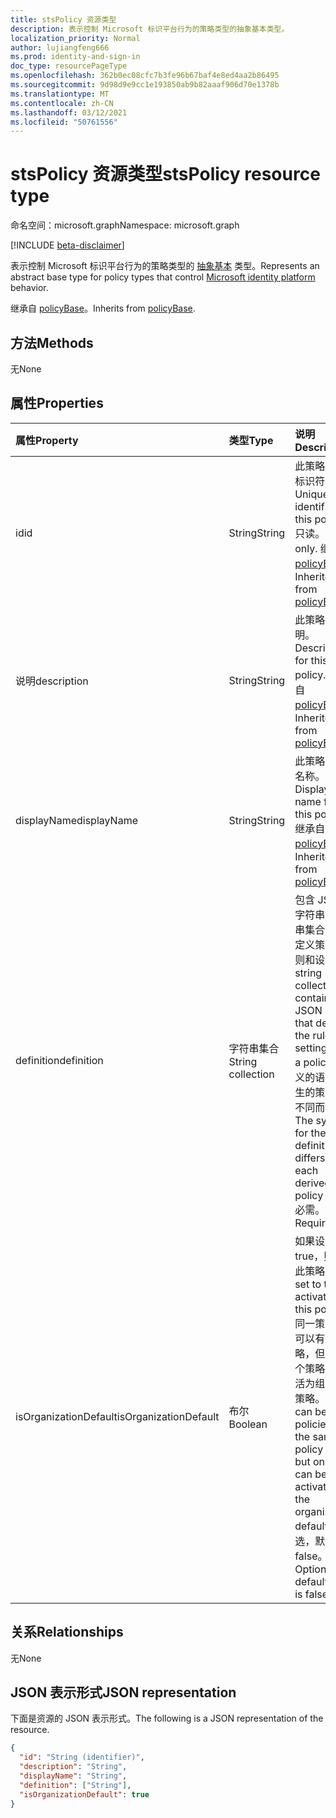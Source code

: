 ```yaml
---
title: stsPolicy 资源类型
description: 表示控制 Microsoft 标识平台行为的策略类型的抽象基本类型。
localization_priority: Normal
author: lujiangfeng666
ms.prod: identity-and-sign-in
doc_type: resourcePageType
ms.openlocfilehash: 362b0ec08cfc7b3fe96b67baf4e8ed4aa2b86495
ms.sourcegitcommit: 9d98d9e9cc1e193850ab9b82aaaf906d70e1378b
ms.translationtype: MT
ms.contentlocale: zh-CN
ms.lasthandoff: 03/12/2021
ms.locfileid: "50761556"
---
```

# <a name="stspolicy-resource-type"></a><span data-ttu-id="d173d-103">stsPolicy 资源类型</span><span class="sxs-lookup"><span data-stu-id="d173d-103">stsPolicy resource type</span></span>

<span data-ttu-id="d173d-104">命名空间：microsoft.graph</span><span class="sxs-lookup"><span data-stu-id="d173d-104">Namespace: microsoft.graph</span></span>

[!INCLUDE [beta-disclaimer](../../includes/beta-disclaimer.md)]

<span data-ttu-id="d173d-105">表示控制 Microsoft 标识平台行为的策略类型的 [抽象基本](/azure/active-directory/develop/) 类型。</span><span class="sxs-lookup"><span data-stu-id="d173d-105">Represents an abstract base type for policy types that control [Microsoft identity platform](/azure/active-directory/develop/) behavior.</span></span>

<span data-ttu-id="d173d-106">继承自 [policyBase](policyBase.md)。</span><span class="sxs-lookup"><span data-stu-id="d173d-106">Inherits from [policyBase](policyBase.md).</span></span>

## <a name="methods"></a><span data-ttu-id="d173d-107">方法</span><span class="sxs-lookup"><span data-stu-id="d173d-107">Methods</span></span>

<span data-ttu-id="d173d-108">无</span><span class="sxs-lookup"><span data-stu-id="d173d-108">None</span></span>

## <a name="properties"></a><span data-ttu-id="d173d-109">属性</span><span class="sxs-lookup"><span data-stu-id="d173d-109">Properties</span></span>

| <span data-ttu-id="d173d-110">属性</span><span class="sxs-lookup"><span data-stu-id="d173d-110">Property</span></span>     | <span data-ttu-id="d173d-111">类型</span><span class="sxs-lookup"><span data-stu-id="d173d-111">Type</span></span>        | <span data-ttu-id="d173d-112">说明</span><span class="sxs-lookup"><span data-stu-id="d173d-112">Description</span></span> |
|:-------------|:------------|:------------|
|<span data-ttu-id="d173d-113">id</span><span class="sxs-lookup"><span data-stu-id="d173d-113">id</span></span>|<span data-ttu-id="d173d-114">String</span><span class="sxs-lookup"><span data-stu-id="d173d-114">String</span></span>| <span data-ttu-id="d173d-115">此策略的唯一标识符。</span><span class="sxs-lookup"><span data-stu-id="d173d-115">Unique identifier for this policy.</span></span> <span data-ttu-id="d173d-116">只读。</span><span class="sxs-lookup"><span data-stu-id="d173d-116">Read-only.</span></span> <span data-ttu-id="d173d-117">继承自 [policyBase](policyBase.md)。</span><span class="sxs-lookup"><span data-stu-id="d173d-117">Inherited from [policyBase](policyBase.md).</span></span>|
|<span data-ttu-id="d173d-118">说明</span><span class="sxs-lookup"><span data-stu-id="d173d-118">description</span></span>|<span data-ttu-id="d173d-119">String</span><span class="sxs-lookup"><span data-stu-id="d173d-119">String</span></span>| <span data-ttu-id="d173d-120">此策略的说明。</span><span class="sxs-lookup"><span data-stu-id="d173d-120">Description for this policy.</span></span> <span data-ttu-id="d173d-121">继承自 [policyBase](policyBase.md)。</span><span class="sxs-lookup"><span data-stu-id="d173d-121">Inherited from [policyBase](policyBase.md).</span></span>|
|<span data-ttu-id="d173d-122">displayName</span><span class="sxs-lookup"><span data-stu-id="d173d-122">displayName</span></span>|<span data-ttu-id="d173d-123">String</span><span class="sxs-lookup"><span data-stu-id="d173d-123">String</span></span>| <span data-ttu-id="d173d-124">此策略的显示名称。</span><span class="sxs-lookup"><span data-stu-id="d173d-124">Display name for this policy.</span></span> <span data-ttu-id="d173d-125">继承自 [policyBase](policyBase.md)。</span><span class="sxs-lookup"><span data-stu-id="d173d-125">Inherited from [policyBase](policyBase.md).</span></span>|
|<span data-ttu-id="d173d-126">definition</span><span class="sxs-lookup"><span data-stu-id="d173d-126">definition</span></span>|<span data-ttu-id="d173d-127">字符串集合</span><span class="sxs-lookup"><span data-stu-id="d173d-127">String collection</span></span>| <span data-ttu-id="d173d-128">包含 JSON 字符串的字符串集合，用于定义策略的规则和设置。</span><span class="sxs-lookup"><span data-stu-id="d173d-128">A string collection containing a JSON string that defines the rules and settings for a policy.</span></span> <span data-ttu-id="d173d-129">定义的语法因派生的策略类型不同而不同。</span><span class="sxs-lookup"><span data-stu-id="d173d-129">The syntax for the definition differs for each derived policy type.</span></span> <span data-ttu-id="d173d-130">必需。</span><span class="sxs-lookup"><span data-stu-id="d173d-130">Required.</span></span>|
|<span data-ttu-id="d173d-131">isOrganizationDefault</span><span class="sxs-lookup"><span data-stu-id="d173d-131">isOrganizationDefault</span></span>|<span data-ttu-id="d173d-132">布尔</span><span class="sxs-lookup"><span data-stu-id="d173d-132">Boolean</span></span>|<span data-ttu-id="d173d-133">如果设置为 true，则激活此策略。</span><span class="sxs-lookup"><span data-stu-id="d173d-133">If set to true, activates this policy.</span></span> <span data-ttu-id="d173d-134">同一策略类型可以有很多策略，但只有一个策略可以激活为组织默认策略。</span><span class="sxs-lookup"><span data-stu-id="d173d-134">There can be many policies for the same policy type, but only one can be activated as the organization default.</span></span> <span data-ttu-id="d173d-135">可选，默认值为 false。</span><span class="sxs-lookup"><span data-stu-id="d173d-135">Optional, default value is false.</span></span>|

## <a name="relationships"></a><span data-ttu-id="d173d-136">关系</span><span class="sxs-lookup"><span data-stu-id="d173d-136">Relationships</span></span>

<span data-ttu-id="d173d-137">无</span><span class="sxs-lookup"><span data-stu-id="d173d-137">None</span></span>

## <a name="json-representation"></a><span data-ttu-id="d173d-138">JSON 表示形式</span><span class="sxs-lookup"><span data-stu-id="d173d-138">JSON representation</span></span>

<span data-ttu-id="d173d-139">下面是资源的 JSON 表示形式。</span><span class="sxs-lookup"><span data-stu-id="d173d-139">The following is a JSON representation of the resource.</span></span>

<!-- {
  "blockType": "resource",
  "optionalProperties": [

  ],
  "@odata.type": "microsoft.graph.stsPolicy",
  "baseType": "microsoft.graph.policyBase",
  "keyProperty": "id"
}-->

```json
{
  "id": "String (identifier)",
  "description": "String",
  "displayName": "String",
  "definition": ["String"],
  "isOrganizationDefault": true
}
```

<!-- uuid: 16cd6b66-4b1a-43a1-adaf-3a886856ed98
2019-02-04 14:57:30 UTC -->
<!-- {
  "type": "#page.annotation",
  "description": "stsPolicy resource",
  "keywords": "",
  "section": "documentation",
  "tocPath": ""
}-->